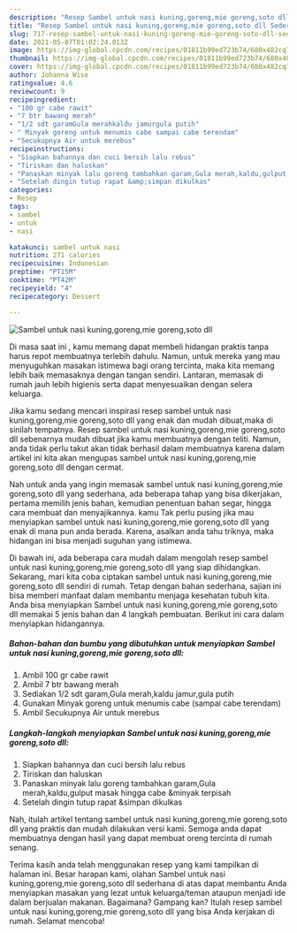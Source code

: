 ```yaml
---
description: "Resep Sambel untuk nasi kuning,goreng,mie goreng,soto dll Sederhana dan Mudah Dibuat"
title: "Resep Sambel untuk nasi kuning,goreng,mie goreng,soto dll Sederhana dan Mudah Dibuat"
slug: 717-resep-sambel-untuk-nasi-kuning-goreng-mie-goreng-soto-dll-sederhana-dan-mudah-dibuat
date: 2021-05-07T01:02:24.013Z
image: https://img-global.cpcdn.com/recipes/01811b99ed723b74/680x482cq70/sambel-untuk-nasi-kuninggorengmie-gorengsoto-dll-foto-resep-utama.jpg
thumbnail: https://img-global.cpcdn.com/recipes/01811b99ed723b74/680x482cq70/sambel-untuk-nasi-kuninggorengmie-gorengsoto-dll-foto-resep-utama.jpg
cover: https://img-global.cpcdn.com/recipes/01811b99ed723b74/680x482cq70/sambel-untuk-nasi-kuninggorengmie-gorengsoto-dll-foto-resep-utama.jpg
author: Johanna Wise
ratingvalue: 4.6
reviewcount: 9
recipeingredient:
- "100 gr cabe rawit"
- "7 btr bawang merah"
- "1/2 sdt garamGula merahkaldu jamurgula putih"
- " Minyak goreng untuk menumis cabe sampai cabe terendam"
- "Secukupnya Air untuk merebus"
recipeinstructions:
- "Siapkan bahannya dan cuci bersih lalu rebus"
- "Tiriskan dan haluskan"
- "Panaskan minyak lalu goreng tambahkan garam,Gula merah,kaldu,gulput masak hingga cabe &amp;minyak terpisah"
- "Setelah dingin tutup rapat &amp;simpan dikulkas"
categories:
- Resep
tags:
- sambel
- untuk
- nasi

katakunci: sambel untuk nasi 
nutrition: 271 calories
recipecuisine: Indonesian
preptime: "PT15M"
cooktime: "PT42M"
recipeyield: "4"
recipecategory: Dessert

---
```



![Sambel untuk nasi kuning,goreng,mie goreng,soto dll](https://img-global.cpcdn.com/recipes/01811b99ed723b74/680x482cq70/sambel-untuk-nasi-kuninggorengmie-gorengsoto-dll-foto-resep-utama.jpg)

Di masa  saat ini , kamu memang dapat membeli hidangan praktis tanpa harus repot membuatnya terlebih dahulu. Namun, untuk mereka yang mau menyuguhkan masakan istimewa bagi orang tercinta, maka kita memang lebih baik memasaknya dengan tangan sendiri. Lantaran, memasak di rumah jauh lebih higienis serta dapat menyesuaikan dengan selera keluarga.

Jika kamu sedang mencari inspirasi resep sambel untuk nasi kuning,goreng,mie goreng,soto dll yang enak dan mudah dibuat,maka di sinilah tempatnya. Resep sambel untuk nasi kuning,goreng,mie goreng,soto dll  sebenarnya mudah dibuat jika kamu membuatnya dengan teliti. Namun, anda tidak perlu takut akan tidak berhasil dalam membuatnya 
karena dalam artikel ini kita akan mengupas sambel untuk nasi kuning,goreng,mie goreng,soto dll dengan cermat.  



Nah untuk anda yang ingin memasak sambel untuk nasi kuning,goreng,mie goreng,soto dll yang sederhana, ada beberapa tahap yang bisa dikerjakan, pertama memilih jenis bahan, kemudian penentuan bahan segar, hingga cara membuat dan menyajikannya. kamu Tak perlu pusing jika mau menyiapkan sambel untuk nasi kuning,goreng,mie goreng,soto dll yang enak di mana pun anda berada. Karena, asalkan anda  tahu triknya, maka hidangan ini bisa menjadi suguhan yang istimewa.

Di bawah ini, ada beberapa cara mudah dalam mengolah resep sambel untuk nasi kuning,goreng,mie goreng,soto dll yang siap dihidangkan. Sekarang, mari kita coba ciptakan sambel untuk nasi kuning,goreng,mie goreng,soto dll sendiri di rumah. Tetap dengan bahan sederhana, sajian ini bisa memberi manfaat dalam membantu menjaga kesehatan tubuh kita. Anda bisa menyiapkan Sambel untuk nasi kuning,goreng,mie goreng,soto dll memakai 5 jenis bahan dan 4 langkah pembuatan. Berikut ini cara dalam menyiapkan hidangannya.

<!--inarticleads1-->

##### Bahan-bahan dan bumbu yang dibutuhkan untuk menyiapkan Sambel untuk nasi kuning,goreng,mie goreng,soto dll:

1. Ambil 100 gr cabe rawit
1. Ambil 7 btr bawang merah
1. Sediakan 1/2 sdt garam,Gula merah,kaldu jamur,gula putih
1. Gunakan  Minyak goreng untuk menumis cabe (sampai cabe terendam)
1. Ambil Secukupnya Air untuk merebus




<!--inarticleads2-->

##### Langkah-langkah menyiapkan Sambel untuk nasi kuning,goreng,mie goreng,soto dll:

1. Siapkan bahannya dan cuci bersih lalu rebus
1. Tiriskan dan haluskan
1. Panaskan minyak lalu goreng tambahkan garam,Gula merah,kaldu,gulput masak hingga cabe &amp;minyak terpisah
1. Setelah dingin tutup rapat &amp;simpan dikulkas




Nah, itulah artikel tentang  sambel untuk nasi kuning,goreng,mie goreng,soto dll  yang praktis dan mudah dilakukan versi kami. Semoga anda dapat membuatnya dengan hasil yang dapat membuat oreng tercinta di rumah senang. 

Terima kasih anda telah menggunakan resep yang kami tampilkan di halaman ini. Besar harapan kami, olahan  Sambel untuk nasi kuning,goreng,mie goreng,soto dll sederhana di atas dapat membantu Anda menyiapkan masakan yang lezat untuk keluarga/teman ataupun menjadi ide dalam berjualan makanan. Bagaimana? Gampang kan? Itulah resep sambel untuk nasi kuning,goreng,mie goreng,soto dll yang bisa Anda kerjakan di rumah. Selamat mencoba!

